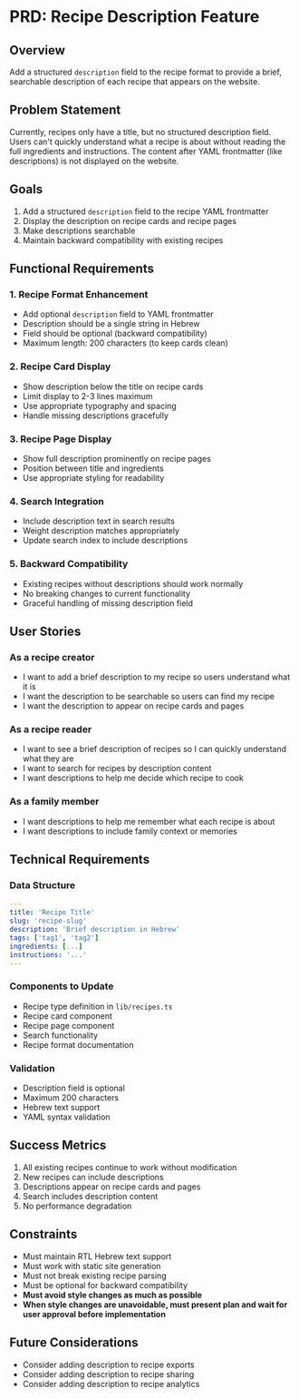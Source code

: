 # PRD: Recipe Description Feature

## Overview

Add a structured `description` field to the recipe format to provide a brief, searchable description of each recipe that appears on the website.

## Problem Statement

Currently, recipes only have a title, but no structured description field. Users can't quickly understand what a recipe is about without reading the full ingredients and instructions. The content after YAML frontmatter (like descriptions) is not displayed on the website.

## Goals

1. Add a structured `description` field to the recipe YAML frontmatter
2. Display the description on recipe cards and recipe pages
3. Make descriptions searchable
4. Maintain backward compatibility with existing recipes

## Functional Requirements

### 1. Recipe Format Enhancement

- Add optional `description` field to YAML frontmatter
- Description should be a single string in Hebrew
- Field should be optional (backward compatibility)
- Maximum length: 200 characters (to keep cards clean)

### 2. Recipe Card Display

- Show description below the title on recipe cards
- Limit display to 2-3 lines maximum
- Use appropriate typography and spacing
- Handle missing descriptions gracefully

### 3. Recipe Page Display

- Show full description prominently on recipe pages
- Position between title and ingredients
- Use appropriate styling for readability

### 4. Search Integration

- Include description text in search results
- Weight description matches appropriately
- Update search index to include descriptions

### 5. Backward Compatibility

- Existing recipes without descriptions should work normally
- No breaking changes to current functionality
- Graceful handling of missing description field

## User Stories

### As a recipe creator

- I want to add a brief description to my recipe so users understand what it is
- I want the description to be searchable so users can find my recipe
- I want the description to appear on recipe cards and pages

### As a recipe reader

- I want to see a brief description of recipes so I can quickly understand what they are
- I want to search for recipes by description content
- I want descriptions to help me decide which recipe to cook

### As a family member

- I want descriptions to help me remember what each recipe is about
- I want descriptions to include family context or memories

## Technical Requirements

### Data Structure

```yaml
---
title: 'Recipe Title'
slug: 'recipe-slug'
description: 'Brief description in Hebrew'
tags: ['tag1', 'tag2']
ingredients: [...]
instructions: '...'
---
```

### Components to Update

- Recipe type definition in `lib/recipes.ts`
- Recipe card component
- Recipe page component
- Search functionality
- Recipe format documentation

### Validation

- Description field is optional
- Maximum 200 characters
- Hebrew text support
- YAML syntax validation

## Success Metrics

1. All existing recipes continue to work without modification
2. New recipes can include descriptions
3. Descriptions appear on recipe cards and pages
4. Search includes description content
5. No performance degradation

## Constraints

- Must maintain RTL Hebrew text support
- Must work with static site generation
- Must not break existing recipe parsing
- Must be optional for backward compatibility
- **Must avoid style changes as much as possible**
- **When style changes are unavoidable, must present plan and wait for user approval before implementation**

## Future Considerations

- Consider adding description to recipe exports
- Consider adding description to recipe sharing
- Consider adding description to recipe analytics

